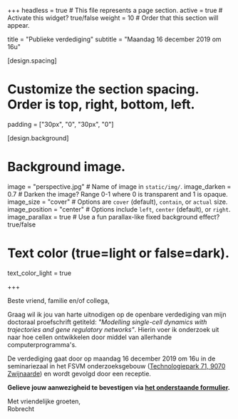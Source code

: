 +++
headless = true  # This file represents a page section.
active = true  # Activate this widget? true/false
weight = 10  # Order that this section will appear.

title = "Publieke verdediging"
subtitle = "Maandag 16 december 2019 om 16u"

[design.spacing]
  # Customize the section spacing. Order is top, right, bottom, left.
  padding = ["30px", "0", "30px", "0"]

[design.background]
  # Background image.
  image = "perspective.jpg"  # Name of image in `static/img/`.
  image_darken = 0.7  # Darken the image? Range 0-1 where 0 is transparent and 1 is opaque.
  image_size = "cover"  #  Options are `cover` (default), `contain`, or `actual` size.
  image_position = "center"  # Options include `left`, `center` (default), or `right`.
  image_parallax = true  # Use a fun parallax-like fixed background effect? true/false

  # Text color (true=light or false=dark).
  text_color_light = true

+++

Beste vriend, familie en/of collega,

Graag wil ik jou van harte uitnodigen op de openbare verdediging van mijn doctoraal proefschrift getiteld: *"Modelling single-cell dynamics with trajectories and gene regulatory networks"*. Hierin voer ik onderzoek uit naar hoe cellen ontwikkelen door middel van allerhande computerprogramma's.

De verdediging gaat door op maandag 16 december 2019 om 16u in de seminariezaal in het FSVM onderzoeksgebouw ([Technologiepark 71, 9070 Zwijnaarde](#locatie)) en wordt gevolgd door een receptie.

**Gelieve jouw aanwezigheid te bevestigen via [het onderstaande formulier](#inschrijven).**

Met vriendelijke groeten,<br/>
Robrecht
